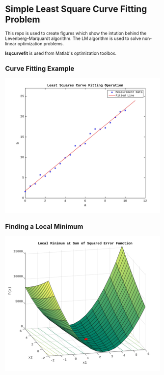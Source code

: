 # Simple Least Square Curve Fitting Problem

This repo is used to create figures which show the intution behind the Levenberg–Marquardt algorithm. The LM algorithm is used to solve non-linear optimization problems.

**lsqcurvefit** is used from Matlab's optimization toolbox. 

## Curve Fitting Example

![alt text](fig/lsq_curve_fit_operation.jpg)

## Finding a Local Minimum

![alt text](fig/lsq_sum_squared_error_function.jpg)



